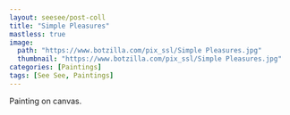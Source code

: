 ```yaml
---
layout: seesee/post-coll
title: "Simple Pleasures"
mastless: true
image:
  path: "https://www.botzilla.com/pix_ssl/Simple Pleasures.jpg"
  thumbnail: "https://www.botzilla.com/pix_ssl/Simple Pleasures.jpg"
categories: [Paintings]
tags: [See See, Paintings]
---
```


Painting on canvas.



